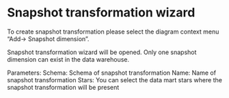 # Snapshot transformation wizard

To create snapshot transformation please select the diagram context menu “Add-> Snapshot dimension”.

Snapshot transformation wizard will be opened. Only one snapshot dimension can exist in the data warehouse.

Parameters: Schema: Schema of snapshot transformation Name: Name of snapshot transformation Stars: You can select the data mart stars where the snapshot transformation will be present
